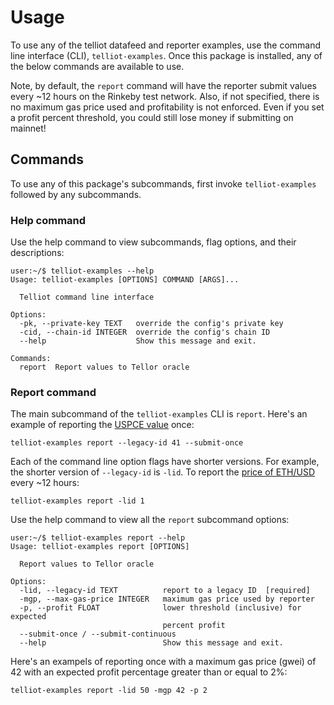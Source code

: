 # Usage

To use any of the telliot datafeed and reporter examples, use the command line interface (CLI), `telliot-examples`. Once this package is installed, any of the below commands are available to use.

Note, by default, the `report` command will have the reporter submit values every ~12 hours on the Rinkeby test network. Also, if not specified, there is no maximum gas price used and profitability is not enforced. Even if you set a profit percent threshold, you could still lose money if submitting on mainnet!

## Commands

To use any of this package's subcommands, first invoke `telliot-examples` followed by any subcommands.

### Help command

Use the help command to view subcommands, flag options, and their descriptions:
```
user:~/$ telliot-examples --help
Usage: telliot-examples [OPTIONS] COMMAND [ARGS]...

  Telliot command line interface

Options:
  -pk, --private-key TEXT   override the config's private key
  -cid, --chain-id INTEGER  override the config's chain ID
  --help                    Show this message and exit.

Commands:
  report  Report values to Tellor oracle
```

### Report command

The main subcommand of the `telliot-examples` CLI is `report`. Here's an example of reporting the [USPCE value](https://github.com/tellor-io/dataSpecs/blob/main/ids/LegacyRequest-41.md) once:
```
telliot-examples report --legacy-id 41 --submit-once
```

Each of the command line option flags have shorter versions. For example, the shorter version of `--legacy-id` is `-lid`. To report the [price of ETH/USD](https://github.com/tellor-io/dataSpecs/blob/main/ids/LegacyRequest-01.md) every ~12 hours:
```
telliot-examples report -lid 1
```

Use the help command to view all the `report` subcommand options:
```
user:~/$ telliot-examples report --help
Usage: telliot-examples report [OPTIONS]

  Report values to Tellor oracle

Options:
  -lid, --legacy-id TEXT          report to a legacy ID  [required]
  -mgp, --max-gas-price INTEGER   maximum gas price used by reporter
  -p, --profit FLOAT              lower threshold (inclusive) for expected
                                  percent profit
  --submit-once / --submit-continuous
  --help                          Show this message and exit.
```

Here's an exampels of reporting once with a maximum gas price (gwei) of 42 with an expected profit percentage greater than or equal to 2%:
```
telliot-examples report -lid 50 -mgp 42 -p 2
```